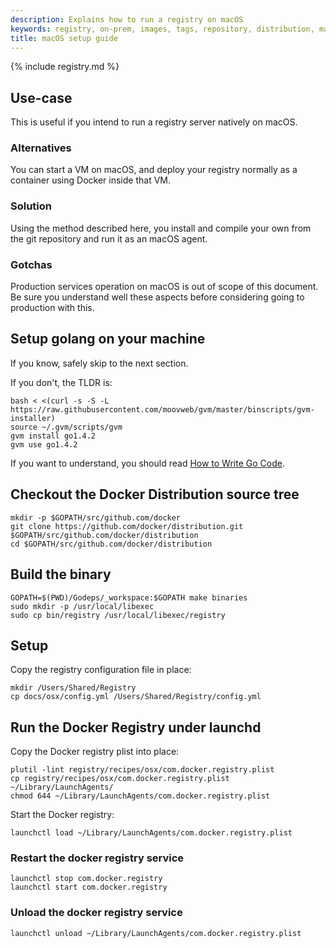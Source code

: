 ```yaml
---
description: Explains how to run a registry on macOS
keywords: registry, on-prem, images, tags, repository, distribution, macOS, recipe, advanced
title: macOS setup guide
---
```


{% include registry.md %}

## Use-case

This is useful if you intend to run a registry server natively on macOS.

### Alternatives

You can start a VM on macOS, and deploy your registry normally as a container using Docker inside that VM.

### Solution

Using the method described here, you install and compile your own from the git repository and run it as an macOS agent.

### Gotchas

Production services operation on macOS is out of scope of this document. Be sure you understand well these aspects before considering going to production with this.

## Setup golang on your machine

If you know, safely skip to the next section.

If you don't, the TLDR is:

    bash < <(curl -s -S -L https://raw.githubusercontent.com/moovweb/gvm/master/binscripts/gvm-installer)
    source ~/.gvm/scripts/gvm
    gvm install go1.4.2
    gvm use go1.4.2

If you want to understand, you should read [How to Write Go Code](https://golang.org/doc/code.html).

## Checkout the Docker Distribution source tree

    mkdir -p $GOPATH/src/github.com/docker
    git clone https://github.com/docker/distribution.git $GOPATH/src/github.com/docker/distribution
    cd $GOPATH/src/github.com/docker/distribution

## Build the binary

    GOPATH=$(PWD)/Godeps/_workspace:$GOPATH make binaries
    sudo mkdir -p /usr/local/libexec
    sudo cp bin/registry /usr/local/libexec/registry

## Setup

Copy the registry configuration file in place:

    mkdir /Users/Shared/Registry
    cp docs/osx/config.yml /Users/Shared/Registry/config.yml

## Run the Docker Registry under launchd

Copy the Docker registry plist into place:

    plutil -lint registry/recipes/osx/com.docker.registry.plist
    cp registry/recipes/osx/com.docker.registry.plist ~/Library/LaunchAgents/
    chmod 644 ~/Library/LaunchAgents/com.docker.registry.plist

Start the Docker registry:

    launchctl load ~/Library/LaunchAgents/com.docker.registry.plist

### Restart the docker registry service

    launchctl stop com.docker.registry
    launchctl start com.docker.registry

### Unload the docker registry service

    launchctl unload ~/Library/LaunchAgents/com.docker.registry.plist
